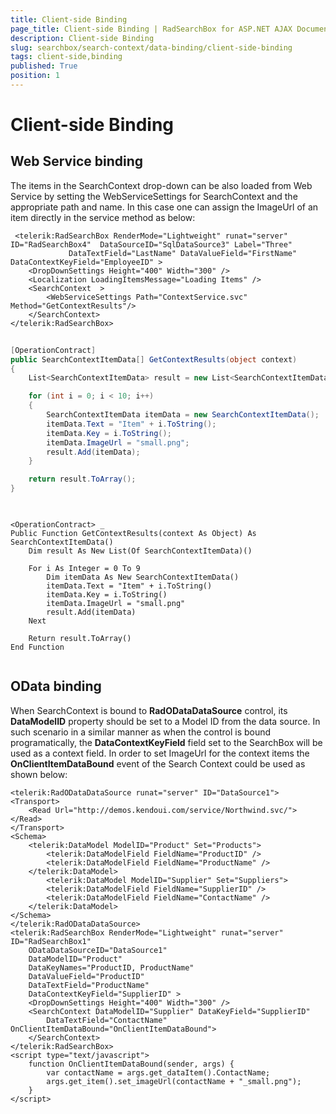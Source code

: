 ```yaml
---
title: Client-side Binding
page_title: Client-side Binding | RadSearchBox for ASP.NET AJAX Documentation
description: Client-side Binding
slug: searchbox/search-context/data-binding/client-side-binding
tags: client-side,binding
published: True
position: 1
---
```


# Client-side Binding



## Web Service binding

The items in the SearchContext drop-down can be also loaded from Web Service by setting the WebServiceSettings for SearchContext and the appropriate path and name. In this case one can assign the ImageUrl of an item directly in the service method as below:

````ASPNET
 <telerik:RadSearchBox RenderMode="Lightweight" runat="server" ID="RadSearchBox4"  DataSourceID="SqlDataSource3" Label="Three"
			 DataTextField="LastName" DataValueField="FirstName" DataContextKeyField="EmployeeID" >
	<DropDownSettings Height="400" Width="300" />
	<Localization LoadingItemsMessage="Loading Items" />
	<SearchContext  >
		<WebServiceSettings Path="ContextService.svc" Method="GetContextResults"/>
	</SearchContext>
</telerik:RadSearchBox>
````





````C#
	
[OperationContract]
public SearchContextItemData[] GetContextResults(object context)
{
	List<SearchContextItemData> result = new List<SearchContextItemData>();

	for (int i = 0; i < 10; i++)
	{
		SearchContextItemData itemData = new SearchContextItemData();
		itemData.Text = "Item" + i.ToString();
		itemData.Key = i.ToString();
		itemData.ImageUrl = "small.png";
		result.Add(itemData);
	}

	return result.ToArray();
}
	
````
````VB.NET
	
<OperationContract> _
Public Function GetContextResults(context As Object) As SearchContextItemData()
	Dim result As New List(Of SearchContextItemData)()

	For i As Integer = 0 To 9
		Dim itemData As New SearchContextItemData()
		itemData.Text = "Item" + i.ToString()
		itemData.Key = i.ToString()
		itemData.ImageUrl = "small.png"
		result.Add(itemData)
	Next

	Return result.ToArray()
End Function
	
````


## OData binding

When SearchContext is bound to **RadODataDataSource** control, its **DataModelID** property should be set to a Model ID from the data source. In such scenario in a similar manner as when the control is bound programatically, the **DataContextKeyField** field set to the SearchBox will be used as a context field. In order to set ImageUrl for the context items the **OnClientItemDataBound** event of the Search Context could be used as shown below:

````ASPNET
<telerik:RadODataDataSource runat="server" ID="DataSource1">
<Transport>
	<Read Url="http://demos.kendoui.com/service/Northwind.svc/"></Read>
</Transport>
<Schema>
	<telerik:DataModel ModelID="Product" Set="Products">
		<telerik:DataModelField FieldName="ProductID" />
		<telerik:DataModelField FieldName="ProductName" />
	</telerik:DataModel>
		<telerik:DataModel ModelID="Supplier" Set="Suppliers">
		<telerik:DataModelField FieldName="SupplierID" />
		<telerik:DataModelField FieldName="ContactName" />
	</telerik:DataModel>
</Schema>
</telerik:RadODataDataSource>
<telerik:RadSearchBox RenderMode="Lightweight" runat="server" ID="RadSearchBox1"
	ODataDataSourceID="DataSource1"
	DataModelID="Product"
	DataKeyNames="ProductID, ProductName"
	DataValueField="ProductID"
	DataTextField="ProductName"
	DataContextKeyField="SupplierID" >
	<DropDownSettings Height="400" Width="300" />
	<SearchContext DataModelID="Supplier" DataKeyField="SupplierID" 
		DataTextField="ContactName"  OnClientItemDataBound="OnClientItemDataBound">
	</SearchContext>
</telerik:RadSearchBox>
<script type="text/javascript">
	function OnClientItemDataBound(sender, args) {
		var contactName = args.get_dataItem().ContactName;
		args.get_item().set_imageUrl(contactName + "_small.png");
	}
</script>
````


